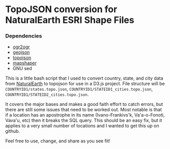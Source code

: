 # TopoJSON conversion for NaturalEarth ESRI Shape Files 

### Dependencies 
- [ogr2ogr](http://www.gdal.org/ogr2ogr.html)
- [geojson](http://geojson.org/)
- [topojson](https://github.com/mbostock/topojson)
- [mapshaper](https://github.com/mbloch/mapshaper)
- GNU sed

This is a little bash script that I used to convert country, state, and city data from [NaturalEarth](http://naturalearthdata.com) to topojson for use in a D3.js project. File structure will be `COUNTRYID1/states.topo.json`, `COUNTRYID1/STATEID1_cities.topo.json`, `COUNTRYID1/STATEID2_cities.topo.json`.

It covers the major bases and makes a good faith effort to catch errors, but there are still some issues that need to be worked out. Most notable is that if a location has an apostrophe in its name (Ivano-Frankivs'k, Va'a-o-Fonoti, Vava'u, etc) then it breaks the SQL query. This should be an easy fix, but it applies to a very small number of locations and I wanted to get this up on github. 

Feel free to use, change, and share as you see fit! 